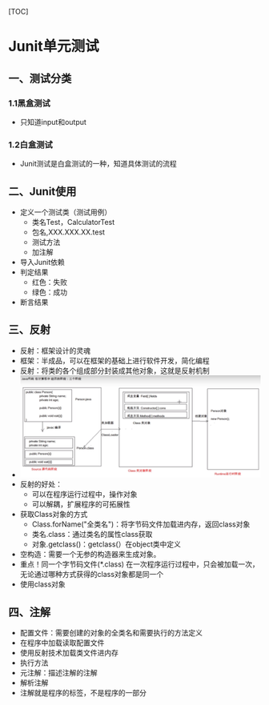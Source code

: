 [TOC]

# Junit单元测试

## 一、测试分类

### 1.1黑盒测试

- 只知道input和output

### 1.2白盒测试

- Junit测试是白盒测试的一种，知道具体测试的流程

## 二、Junit使用

- 定义一个测试类（测试用例）
  - 类名Test，CalculatorTest
  - 包名,XXX.XXX.XX.test
  - 测试方法
  - 加注解
- 导入Junit依赖
- 判定结果
  - 红色：失败
  - 绿色：成功
- 断言结果

## 三、反射

- 反射：框架设计的灵魂
- 框架：半成品，可以在框架的基础上进行软件开发，简化编程
- 反射：将类的各个组成部分封装成其他对象，这就是反射机制
- ![image-20210131161656013](Untitled.assets/image-20210131161656013.png)
- 反射的好处：
  - 可以在程序运行过程中，操作对象
  - 可以解耦，扩展程序的可拓展性
- 获取Class对象的方式
  - Class.forName("全类名")：将字节码文件加载进内存，返回class对象
  - 类名.class：通过类名的属性class获取
  - 对象.getclass()：getclass(）在object类中定义
- 空构造：需要一个无参的构造器来生成对象。
- 重点！同一个字节码文件(*.class) 在一次程序运行过程中，只会被加载一次，无论通过哪种方式获得的class对象都是同一个
- 使用class对象

## 四、注解

- 配置文件：需要创建的对象的全类名和需要执行的方法定义
- 在程序中加载读取配置文件
- 使用反射技术加载类文件进内存
- 执行方法
- 元注解：描述注解的注解
- 解析注解
- 注解就是程序的标签，不是程序的一部分